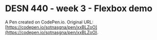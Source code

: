 # DESN 440 - week 3 - Flexbox demo 

A Pen created on CodePen.io. Original URL: [https://codepen.io/sotnasgna/pen/xxBLZoO](https://codepen.io/sotnasgna/pen/xxBLZoO).

